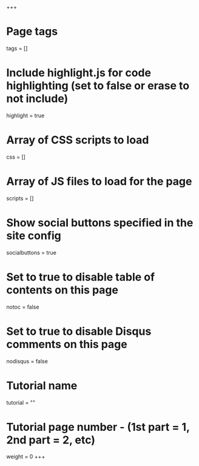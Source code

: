 +++
# Page tags
tags = []

# Include highlight.js for code highlighting (set to false or erase to not include)
highlight = true

# Array of CSS scripts to load
css = []

# Array of JS files to load for the page
scripts = []

# Show social buttons specified in the site config
socialbuttons = true

# Set to true to disable table of contents on this page
notoc = false

# Set to true to disable Disqus comments on this page
nodisqus = false

# Tutorial name
tutorial = ""

# Tutorial page number - (1st part = 1, 2nd part = 2, etc)
weight = 0
+++

